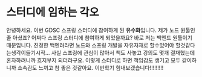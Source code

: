 # 스터디에 임하는 각오

안녕하세요. 이번 GDSC 스프링 스터디에 참여하게 된 **유수화**입니다. 
제가 노드 원툴인줄 아셨죠? 어쩌다 스프링 스터디에 참여하게 되었을까요?
바로 저는 백엔드 원툴이기 때문입니다.
진정한 백엔러라면 노드와 스프링 개발을 자유자재로 할수있어야 할것같다는생각이들기시작...
사실 스프링에 관심이 많아서 책도 사놓고 강의도 몇개 결재했는데 혼자하려니까 흐지부지 되더라구요. 이렇게 스터디로 하면 책임감도 생기고 모두 같이하니까 소속감도 느끼고 참 좋은 것같아요. 
이번학기 힘내보겠습니다!!!!!!!!!
